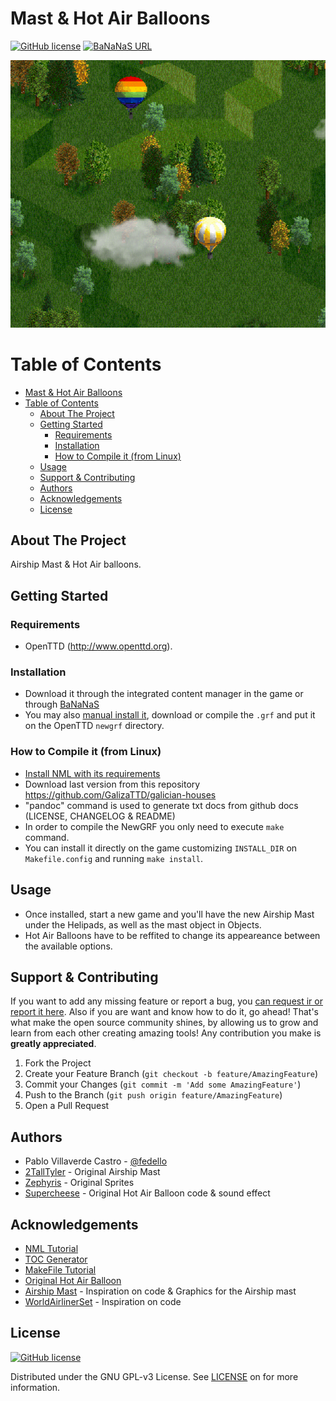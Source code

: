 # Mast & Hot Air Balloons
[![GitHub license][license-shield]][license-url] [![BaNaNaS URL][bananas-shield]][bananas-url]

![Hot Air Balloons](balloons.png)

<!-- TABLE OF CONTENTS, generated with gh-md-toc README.md (see #acknowledgements) -->

Table of Contents
=================

* [Mast &amp; Hot Air Balloons](#mast--hot-air-balloons)
* [Table of Contents](#table-of-contents)
   * [About The Project](#about-the-project)
   * [Getting Started](#getting-started)
      * [Requirements](#requirements)
      * [Installation](#installation)
      * [How to Compile it (from Linux)](#how-to-compile-it-from-linux)
   * [Usage](#usage)
   * [Support &amp; Contributing](#support--contributing)
   * [Authors](#authors)
   * [Acknowledgements](#acknowledgements)
   * [License](#license)

<!-- ABOUT THE PROJECT -->

## About The Project

Airship Mast & Hot Air balloons.


<!-- GETTING STARTED -->
## Getting Started
### Requirements

- OpenTTD (<http://www.openttd.org>).

### Installation

- Download it through the integrated content manager in the game or through [BaNaNaS](http://bananas.openttd.org)
- You may also [manual install it](https://wiki.openttd.org/en/Manual/NewGRF#manual-install), download or compile the `.grf` and put it on the OpenTTD `newgrf` directory.

### How to Compile it (from Linux)

- [Install NML with its requirements](http://newgrf-specs.tt-wiki.net/wiki/NML:Getting_started)
- Download last version from this repository <https://github.com/GalizaTTD/galician-houses>
- "pandoc" command is used to generate txt docs from github docs (LICENSE, CHANGELOG & README)
- In order to compile the NewGRF you only need to execute `make` command.
- You can install it directly on the game customizing `INSTALL_DIR` on `Makefile.config` and running `make install`.

<!-- USAGE EXAMPLES -->
## Usage

- Once installed, start a new game and you'll have the new Airship Mast under the Helipads, as well as the mast object in Objects.
- Hot Air Balloons have to be reffited to change its appeareance between the available options.

<!-- CONTRIBUTING -->

## Support & Contributing

If you want to add any missing feature or report a bug, you [can request ir or report it here][issues-url]. Also if you are want and know how to do it, go ahead! That's what make the open source community shines, by allowing us to grow and learn from each other creating amazing tools! Any contribution you make is **greatly appreciated**.

1. Fork the Project
2. Create your Feature Branch (`git checkout -b feature/AmazingFeature`)
3. Commit your Changes (`git commit -m 'Add some AmazingFeature'`)
4. Push to the Branch (`git push origin feature/AmazingFeature`)
5. Open a Pull Request

## Authors

- Pablo Villaverde Castro - [@fedello](https://mastodon.gal/@fedello)
- [2TallTyler](https://mastodon.gal/@randomHose) - Original Airship Mast
- [Zephyris](https://www.tt-forums.net/viewtopic.php?p=964420#p964420) - Original Sprites
- [Supercheese](https://www.tt-forums.net/memberlist.php?mode=viewprofile&u=22275) - Original Hot Air Balloon code & sound effect


<!-- ACKNOWLEDGEMENTS -->

## Acknowledgements
* [NML Tutorial](https://newgrf-specs.tt-wiki.net/wiki/NML:Main)
* [TOC Generator](https://github.com/ekalinin/github-markdown-toc)
* [MakeFile Tutorial](https://makefiletutorial.com/)
* [Original Hot Air Balloon](https://www.tt-forums.net/viewtopic.php?f=26&t=56072&start=20#p971461)
* [Airship Mast](https://github.com/2TallTyler/airship_mast) - Inspiration on code & Graphics for the Airship mast
* [WorldAirlinerSet](https://www.tt-forums.net/viewtopic.php?t=39227) - Inspiration on code


## License


[![GitHub license][license-shield]][license-url]

Distributed under the GNU GPL-v3 License. See [LICENSE][license-url] on for more information.


<!-- MARKDOWN LINKS & IMAGES -->
<!-- https://www.markdownguide.org/basic-syntax/#reference-style-links -->
[license-shield]: https://img.shields.io/badge/license-GNU%20GPL--v3-brightgreen
[bananas-shield]: https://img.shields.io/badge/BaNaNaS-1.0.0-informational
[license-url]: https://github.com/GalizaTTD/hot-air-balloons/blob/main/LICENSE
[project-url]: https://github.com/GalizaTTD/hot-air-balloons
[issues-url]: https://github.com/GalizaTTD/hot-air-balloons/issues
[bananas-url]: https://bananas.openttd.org/manager/newgrf/4b463037